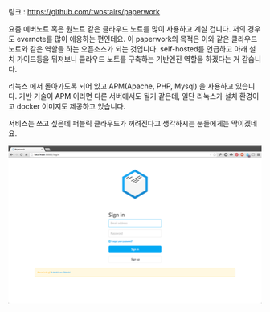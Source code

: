 링크 : https://github.com/twostairs/paperwork

요즘 에버노트 혹은 원노트 같은 클라우드 노트를 많이 사용하고 계실 겁니다. 저의 경우도 evernote를 많이 애용하는 편인데요. 이 paperwork의 목적은 이와 같은 클라우드 노트와 같은 역할을 하는 오픈소스가 되는 것입니다. self-hosted를 언급하고 아래 설치 가이드등을 뒤져보니 클라우드 노트를 구축하는 기반엔진 역할을 하겠다는 거 같습니다.

리눅스 에서 돌아가도록 되어 있고 APM(Apache, PHP, Mysql) 을 사용하고 있습니다. 기반 기술이 APM 이라면 다른 서버에서도 될거 같은데, 일단 리눅스가 설치 환경이고 docker 이미지도 제공하고 있습니다.

서비스는 쓰고 싶은데 퍼블릭 클라우드가 꺼려진다고 생각하시는 분들에게는 딱이겠네요.

![이미지1](img/001-11.png)
